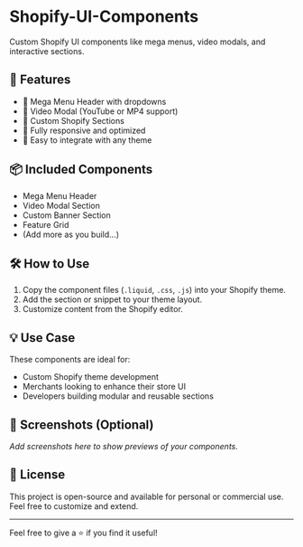 # Shopify-UI-Components
Custom Shopify UI components like mega menus, video modals, and interactive sections.

## 🚀 Features

- 🔹 Mega Menu Header with dropdowns
- 🔹 Video Modal (YouTube or MP4 support)
- 🔹 Custom Shopify Sections
- 🔹 Fully responsive and optimized
- 🔹 Easy to integrate with any theme

## 📦 Included Components

- Mega Menu Header
- Video Modal Section
- Custom Banner Section
- Feature Grid
- (Add more as you build...)

## 🛠️ How to Use

1. Copy the component files (`.liquid`, `.css`, `.js`) into your Shopify theme.
2. Add the section or snippet to your theme layout.
3. Customize content from the Shopify editor.

## 💡 Use Case

These components are ideal for:
- Custom Shopify theme development
- Merchants looking to enhance their store UI
- Developers building modular and reusable sections

## 📸 Screenshots (Optional)

_Add screenshots here to show previews of your components._

## 📄 License

This project is open-source and available for personal or commercial use. Feel free to customize and extend.

---

Feel free to give a ⭐ if you find it useful!
